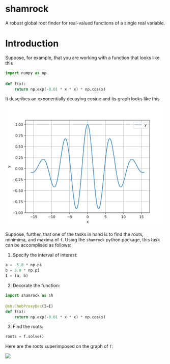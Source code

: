 # shamrock
A robust global root finder for real-valued functions of a single real variable.

# Introduction
Suppose, for example, that you are working with a function that looks like this

```python
import numpy as np

def f(x):
    return np.exp(-0.01 * x * x) * np.cos(x)
```
It describes an exponentially decaying cosine and its graph looks like this

![](pics/mexhat_y_plot.png)

Suppose, further, that one of the tasks in hand is to find the roots, minimima, and maxima of `f`. Using the `shamrock` python package, this task can be accomplised as follows:

1. Specify the interval of interest: 
```python
a = -5.0 * np.pi
b = 5.0 * np.pi
I = (a, b)
```

2. Decorate the function:
```python
import shamrock as sh

@sh.ChebProxyDec(I=I)
def f(x):
    return np.exp(-0.01 * x * x) * np.cos(x)
```

3. Find the roots:
```python
roots = f.solve()
```

Here are the roots superimposed on the graph of `f`:

![](![](pics/mexhat_y_and_roots_plot.png))